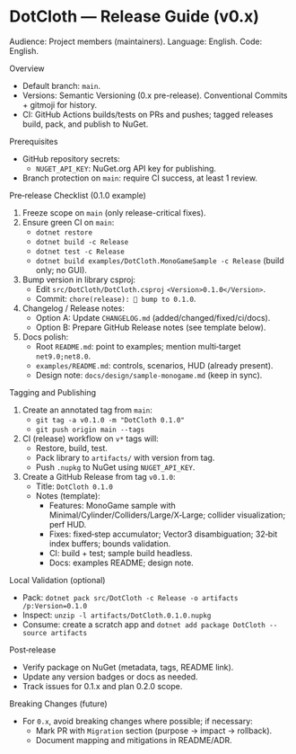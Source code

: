 DotCloth — Release Guide (v0.x)
================================

Audience: Project members (maintainers). Language: English. Code: English.

Overview
- Default branch: `main`.
- Versions: Semantic Versioning (0.x pre-release). Conventional Commits + gitmoji for history.
- CI: GitHub Actions builds/tests on PRs and pushes; tagged releases build, pack, and publish to NuGet.

Prerequisites
- GitHub repository secrets:
  - `NUGET_API_KEY`: NuGet.org API key for publishing.
- Branch protection on `main`: require CI success, at least 1 review.

Pre‑release Checklist (0.1.0 example)
1) Freeze scope on `main` (only release-critical fixes).
2) Ensure green CI on `main`:
   - `dotnet restore`
   - `dotnet build -c Release`
   - `dotnet test -c Release`
   - `dotnet build examples/DotCloth.MonoGameSample -c Release` (build only; no GUI).
3) Bump version in library csproj:
   - Edit `src/DotCloth/DotCloth.csproj` `<Version>0.1.0</Version>`.
   - Commit: `chore(release): 🔖 bump to 0.1.0`.
4) Changelog / Release notes:
   - Option A: Update `CHANGELOG.md` (added/changed/fixed/ci/docs).
   - Option B: Prepare GitHub Release notes (see template below).
5) Docs polish:
   - Root `README.md`: point to examples; mention multi‑target `net9.0;net8.0`.
   - `examples/README.md`: controls, scenarios, HUD (already present).
   - Design note: `docs/design/sample-monogame.md` (keep in sync).

Tagging and Publishing
1) Create an annotated tag from `main`:
   - `git tag -a v0.1.0 -m "DotCloth 0.1.0"`
   - `git push origin main --tags`
2) CI (release) workflow on `v*` tags will:
   - Restore, build, test.
   - Pack library to `artifacts/` with version from tag.
   - Push `.nupkg` to NuGet using `NUGET_API_KEY`.
3) Create a GitHub Release from tag `v0.1.0`:
   - Title: `DotCloth 0.1.0`
   - Notes (template):
     - Features: MonoGame sample with Minimal/Cylinder/Colliders/Large/X‑Large; collider visualization; perf HUD.
     - Fixes: fixed‑step accumulator; Vector3 disambiguation; 32‑bit index buffers; bounds validation.
     - CI: build + test; sample build headless.
     - Docs: examples README; design note.

Local Validation (optional)
- Pack: `dotnet pack src/DotCloth -c Release -o artifacts /p:Version=0.1.0`
- Inspect: `unzip -l artifacts/DotCloth.0.1.0.nupkg`
- Consume: create a scratch app and `dotnet add package DotCloth --source artifacts`

Post‑release
- Verify package on NuGet (metadata, tags, README link).
- Update any version badges or docs as needed.
- Track issues for 0.1.x and plan 0.2.0 scope.

Breaking Changes (future)
- For `0.x`, avoid breaking changes where possible; if necessary:
  - Mark PR with `Migration` section (purpose → impact → rollback).
  - Document mapping and mitigations in README/ADR.

